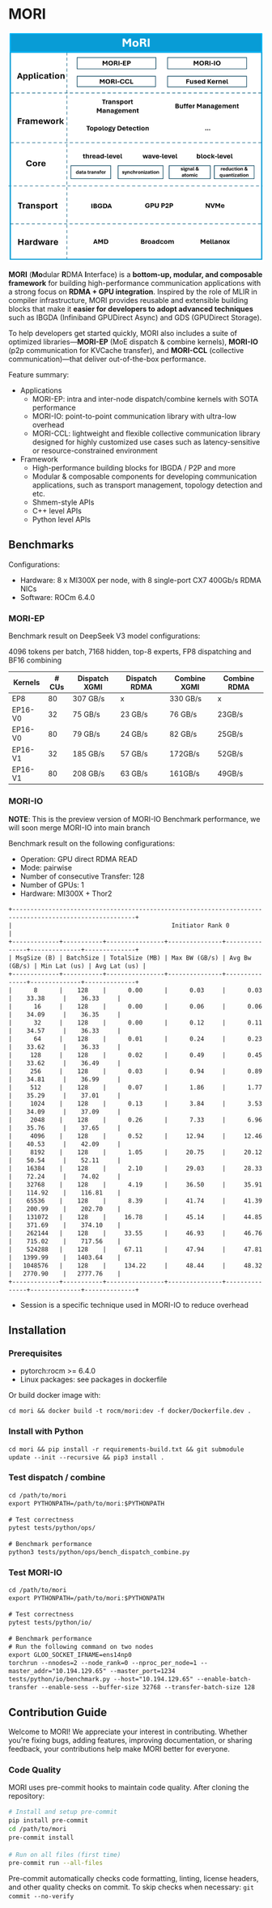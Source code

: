 # MORI

<img src="docs/mori_arch_20250819_v0.png">

**MORI** (**Mo**dular **R**DMA **I**nterface) is a **bottom-up, modular, and composable framework** for building high-performance communication applications with a strong focus on **RDMA + GPU integration**. Inspired by the role of MLIR in compiler infrastructure, MORI provides reusable and extensible building blocks that make it **easier for developers to adopt advanced techniques** such as IBGDA (Infiniband GPUDirect Async) and GDS (GPUDirect Storage).

To help developers get started quickly, MORI also includes a suite of optimized libraries—**MORI-EP** (MoE dispatch & combine kernels), **MORI-IO** (p2p communication for KVCache transfer), and **MORI-CCL** (collective communication)—that deliver out-of-the-box performance.

Feature summary:
- Applications
    - MORI-EP: intra and inter-node dispatch/combine kernels with SOTA performance
    - MORI-IO: point-to-point communication library with ultra-low overhead
    - MORI-CCL: lightweight and flexible collective communication library designed for highly customized use cases such as latency-sensitive or resource-constrained environment
- Framework
    - High-performance building blocks for IBGDA / P2P and more​
    - Modular & composable components for developing communication applications, such as transport management, topology detection and etc.
    - Shmem-style APIs
    - C++ level APIs
    - Python level APIs

## Benchmarks

Configurations:
- Hardware: 8 x MI300X per node, with 8 single-port CX7 400Gb/s RDMA NICs
- Software: ROCm 6.4.0

### MORI-EP

Benchmark result on DeepSeek V3 model configurations:

4096 tokens per batch, 7168 hidden, top-8 experts, FP8 dispatching and BF16 combining

| **Kernels**| **# CUs**| **Dispatch XGMI** |**Dispatch RDMA** |**Combine XGMI**|**Combine RDMA** |
|------------|----------|-------------------|------------------|----------------|-----------------|
|EP8         | 80       | 307 GB/s          | x                | 330 GB/s       | x               |
|EP16-V0     | 32       | 75 GB/s           | 23 GB/s          | 76 GB/s        | 23GB/s          |
|EP16-V0     | 80       | 79 GB/s           | 24 GB/s          | 82 GB/s        | 25GB/s          | 
|EP16-V1     | 32       | 185 GB/s          | 57 GB/s          | 172GB/s        | 52GB/s          |
|EP16-V1     | 80       | 208 GB/s          | 63 GB/s          | 161GB/s        | 49GB/s          |


### MORI-IO

**NOTE**: This is the preview version of MORI-IO Benchmark performance, we will soon merge MORI-IO into main branch

Benchmark result on the following configurations:
- Operation: GPU direct RDMA READ
- Mode: pairwise
- Number of consecutive Transfer: 128
- Number of GPUs: 1
- Hardware: MI300X + Thor2

```
+--------------------------------------------------------------------------------------------------------+
|                                            Initiator Rank 0                                            |
+-------------+-----------+----------------+---------------+---------------+--------------+--------------+
| MsgSize (B) | BatchSize | TotalSize (MB) | Max BW (GB/s) | Avg Bw (GB/s) | Min Lat (us) | Avg Lat (us) |
+-------------+-----------+----------------+---------------+---------------+--------------+--------------+
|      8      |    128    |      0.00      |      0.03     |      0.03     |    33.38     |    36.33     |
|      16     |    128    |      0.00      |      0.06     |      0.06     |    34.09     |    36.35     |
|      32     |    128    |      0.00      |      0.12     |      0.11     |    34.57     |    36.33     |
|      64     |    128    |      0.01      |      0.24     |      0.23     |    33.62     |    36.33     |
|     128     |    128    |      0.02      |      0.49     |      0.45     |    33.62     |    36.49     |
|     256     |    128    |      0.03      |      0.94     |      0.89     |    34.81     |    36.99     |
|     512     |    128    |      0.07      |      1.86     |      1.77     |    35.29     |    37.01     |
|     1024    |    128    |      0.13      |      3.84     |      3.53     |    34.09     |    37.09     |
|     2048    |    128    |      0.26      |      7.33     |      6.96     |    35.76     |    37.65     |
|     4096    |    128    |      0.52      |     12.94     |     12.46     |    40.53     |    42.09     |
|     8192    |    128    |      1.05      |     20.75     |     20.12     |    50.54     |    52.11     |
|    16384    |    128    |      2.10      |     29.03     |     28.33     |    72.24     |    74.02     |
|    32768    |    128    |      4.19      |     36.50     |     35.91     |    114.92    |    116.81    |
|    65536    |    128    |      8.39      |     41.74     |     41.39     |    200.99    |    202.70    |
|    131072   |    128    |     16.78      |     45.14     |     44.85     |    371.69    |    374.10    |
|    262144   |    128    |     33.55      |     46.93     |     46.76     |    715.02    |    717.56    |
|    524288   |    128    |     67.11      |     47.94     |     47.81     |   1399.99    |   1403.64    |
|   1048576   |    128    |     134.22     |     48.44     |     48.32     |   2770.90    |   2777.76    |
+-------------+-----------+----------------+---------------+---------------+--------------+--------------+
```

- Session is a specific technique used in MORI-IO to reduce overhead

## Installation

### Prerequisites

- pytorch:rocm >= 6.4.0
- Linux packages: see packages in dockerfile

Or build docker image with:
```
cd mori && docker build -t rocm/mori:dev -f docker/Dockerfile.dev .
```

### Install with Python
```
cd mori && pip install -r requirements-build.txt && git submodule update --init --recursive && pip3 install .
```

### Test dispatch / combine
```
cd /path/to/mori
export PYTHONPATH=/path/to/mori:$PYTHONPATH

# Test correctness
pytest tests/python/ops/

# Benchmark performance
python3 tests/python/ops/bench_dispatch_combine.py
```

### Test MORI-IO
```
cd /path/to/mori
export PYTHONPATH=/path/to/mori:$PYTHONPATH

# Test correctness
pytest tests/python/io/

# Benchmark performance
# Run the following command on two nodes
export GLOO_SOCKET_IFNAME=ens14np0
torchrun --nnodes=2 --node_rank=0 --nproc_per_node=1 --master_addr="10.194.129.65" --master_port=1234 tests/python/io/benchmark.py --host="10.194.129.65" --enable-batch-transfer --enable-sess --buffer-size 32768 --transfer-batch-size 128
```

## Contribution Guide

Welcome to MORI! We appreciate your interest in contributing. Whether you're fixing bugs, adding features, improving documentation, or sharing feedback, your contributions help make MORI better for everyone.

### Code Quality

MORI uses pre-commit hooks to maintain code quality. After cloning the repository:

```bash
# Install and setup pre-commit
pip install pre-commit
cd /path/to/mori
pre-commit install

# Run on all files (first time)
pre-commit run --all-files
```

Pre-commit automatically checks code formatting, linting, license headers, and other quality checks on commit. To skip checks when necessary: `git commit --no-verify`
